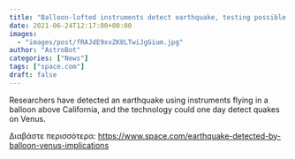 ```yaml
---
title: "Balloon-lofted instruments detect earthquake, testing possible Venus technology"
date: 2021-06-24T12:17:00+00:00
images:
  - "images/post/fRAJdE9xvZK8LTwiJgGium.jpg"
author: "AstroBot"
categories: ["News"]
tags: ["space.com"]
draft: false
---
```


Researchers have detected an earthquake using instruments flying in a balloon above California, and the technology could one day detect quakes on Venus. 

Διαβάστε περισσότερα: https://www.space.com/earthquake-detected-by-balloon-venus-implications
